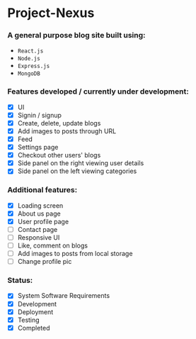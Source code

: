 # Project-Nexus

### A general purpose blog site built using:

- `React.js`
- `Node.js`
- `Express.js`
- `MongoDB`

### Features developed / currently under development:

- [x] UI
- [x] Signin / signup
- [x] Create, delete, update blogs
- [x] Add images to posts through URL
- [x] Feed
- [x] Settings page
- [x] Checkout other users' blogs
- [x] Side panel on the right viewing user details
- [x] Side panel on the left viewing categories

### Additional features:

- [x] Loading screen
- [x] About us page
- [x] User profile page
- [ ] Contact page
- [ ] Responsive UI
- [ ] Like, comment on blogs
- [ ] Add images to posts from local storage
- [ ] Change profile pic

### Status:
- [x] System Software Requirements
- [x] Development
- [x] Deployment
- [x] Testing
- [x] Completed
